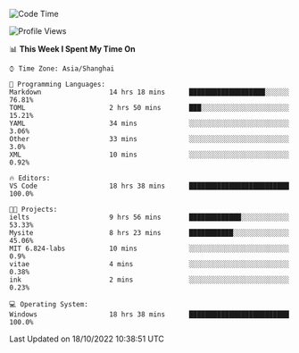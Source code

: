 <!--START_SECTION:waka-->
![Code Time](http://img.shields.io/badge/Code%20Time-232%20hrs%2032%20mins-blue)

![Profile Views](http://img.shields.io/badge/Profile%20Views-4-blue)

📊 **This Week I Spent My Time On** 

```text
⌚︎ Time Zone: Asia/Shanghai

💬 Programming Languages: 
Markdown                 14 hrs 18 mins      ███████████████████░░░░░░   76.81% 
TOML                     2 hrs 50 mins       ███░░░░░░░░░░░░░░░░░░░░░░   15.21% 
YAML                     34 mins             ░░░░░░░░░░░░░░░░░░░░░░░░░   3.06% 
Other                    33 mins             ░░░░░░░░░░░░░░░░░░░░░░░░░   3.0% 
XML                      10 mins             ░░░░░░░░░░░░░░░░░░░░░░░░░   0.92%

🔥 Editors: 
VS Code                  18 hrs 38 mins      █████████████████████████   100.0%

🐱‍💻 Projects: 
ielts                    9 hrs 56 mins       █████████████░░░░░░░░░░░░   53.33% 
Mysite                   8 hrs 23 mins       ███████████░░░░░░░░░░░░░░   45.06% 
MIT 6.824-labs           10 mins             ░░░░░░░░░░░░░░░░░░░░░░░░░   0.9% 
vitae                    4 mins              ░░░░░░░░░░░░░░░░░░░░░░░░░   0.38% 
ink                      2 mins              ░░░░░░░░░░░░░░░░░░░░░░░░░   0.23%

💻 Operating System: 
Windows                  18 hrs 38 mins      █████████████████████████   100.0%

```


 Last Updated on 18/10/2022 10:38:51 UTC
<!--END_SECTION:waka-->